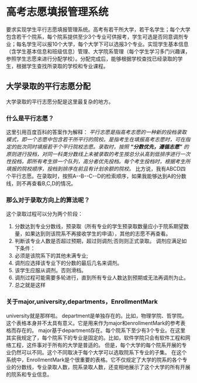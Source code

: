 # 高考志愿填报管理系统
要求实现学生平行志愿填报管理系统。高考有若干所大学，若干名学生；每个大学包含若干个院系，每个院系提供至少3个专业可供报考，学生可选是否同意调剂专业；每名学生可以报10个大学，每个大学下可以选报3个专业。实现学生基本信息（含学生基本信息和班级信息）管理、大学院系管理（每个学生学习多门兴趣课，参照学生志愿来进行分配学校）。分配完成后，能够根据学校查找已经录取的学生，根据学生查找所录取的学校和专业课程。

## 大学录取的平行志愿分配
大学录取的平行志愿分配是这里最复杂的地方。
### 什么是平行志愿？
这里引用百度百科的答案作为解释：
*平行志愿是指高考志愿的一种新的投档录取模式，即一个志愿中包含若干所平行的院校。是指考生在填报高考志愿时，可在指定的批次同时填报若干个平行院校志愿。录取时，按照 ***“分数优先，遵循志愿”*** 的原则进行投档，对同一科类分数线上未被录取的考生按总分从高到低排序进行一次性投档，即所有考生排一个队列，高分者优先投档。每个考生投档时，根据考生所填报的院校顺序，投档到排序在前且有计划余额的院校。*
比方说，我有ABCD四个平行志愿。在录取时，按照A--B--C--D的检索顺序，如果我能够达到A的分数线，则不再查看B,C,D的情况。

### 那么对于录取方向上的算法呢？

这个录取过程可以分为两个阶段：
1. 分数达到专业分数线，预录取（所有专业的学生预录取数量应小于院系期望数量，如果达到则该院系不再接收学生的申请），其他的志愿不再查看。 
2. 判断该专业人数是否超过预期，超过则调剂;否则则正式录取。
调剂应满足如下条件：
1. 必须是该院系下的其他未满专业; 
2. 调剂应选择该专业下的分数的最后几名来调剂。
3. 该学生应服从调剂。否则滑档。
4. 调剂过程可能需要多轮进行，直到所有专业人数达到预期或无法再调剂为止。
5. 总之就是这样


### 关于major,university,departments，EnrollmentMark
university就是那样啦。
department是单独存在的。比如，物理学院、哲学院。这个表格本身并不太具有意义。它是用来作为major和enrollmentMark的参考表格而存在的。
major基于department存在。每个院系下至少有3个专业。在这里其实我规定了，每个院系下的专业是固定的。比如，软件学院只会有软件工程和网络工程，这件事对于所有的大学是普适的。
但是，每个大学的每个院系开展的专业仍然可以不同。这个不同取决于每个大学可以选取院系下专业的子集。
在这个系统中，EnrollmentMark是个很重要的表格。它不仅规定了大学的院系的各个专业的分数线，专业录取人数，院系录取人数，还变相地展示了这个大学的所有开展的院系和专业信息。

